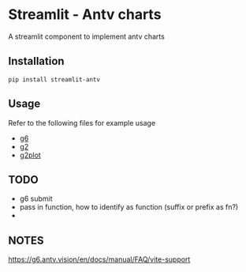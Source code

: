 # Streamlit - Antv charts

A streamlit component to implement antv charts

## Installation

```
pip install streamlit-antv
```

## Usage

Refer to the following files for example usage
- [g6](g6/__init__.py)
- [g2](g2/__init__.py)
- [g2plot](g2plot/__init__.py)

## TODO

- g6 submit
- pass in function, how to identify as function (suffix or prefix as fn?)
- 

## NOTES

https://g6.antv.vision/en/docs/manual/FAQ/vite-support
